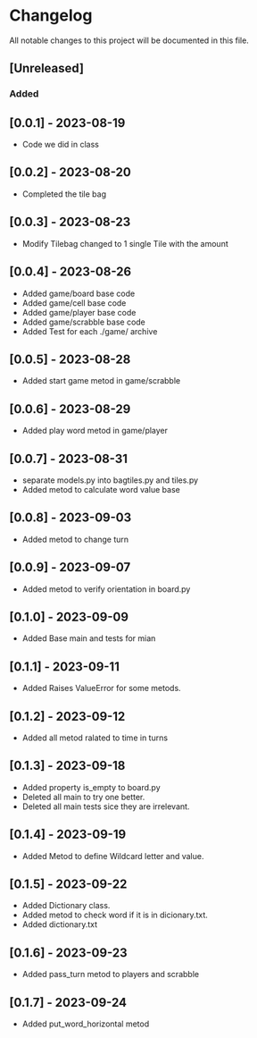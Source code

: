 # Changelog

All notable changes to this project will be documented in this file.

## [Unreleased]

### Added

## [0.0.1] - 2023-08-19

- Code we did in class

## [0.0.2] - 2023-08-20

- Completed the tile bag

## [0.0.3] - 2023-08-23

- Modify Tilebag changed to 1 single Tile with the amount

## [0.0.4] - 2023-08-26

- Added game/board base code
- Added game/cell base code
- Added game/player base code
- Added game/scrabble base code
- Added Test for each ./game/ archive

## [0.0.5] - 2023-08-28

- Added start game metod in game/scrabble

## [0.0.6] - 2023-08-29

- Added play word metod in game/player

## [0.0.7] - 2023-08-31

- separate models.py into bagtiles.py and tiles.py
- Added metod to calculate word value base

## [0.0.8] - 2023-09-03

- Added metod to change turn

## [0.0.9] - 2023-09-07

- Added metod to verify orientation in board.py

## [0.1.0] - 2023-09-09

- Added Base main and tests for mian

## [0.1.1] - 2023-09-11

- Added Raises ValueError for some metods.

## [0.1.2] - 2023-09-12

- Added all metod ralated to time in turns

## [0.1.3] - 2023-09-18

- Added property is_empty to board.py
- Deleted all main to try one better.
- Deleted all main tests sice they are irrelevant.

## [0.1.4] - 2023-09-19

- Added Metod to define Wildcard letter and value.

## [0.1.5] - 2023-09-22

- Added Dictionary class.
- Added metod to check word if it is in dicionary.txt.
- Added dictionary.txt

## [0.1.6] - 2023-09-23

- Added pass_turn metod to players and scrabble

## [0.1.7] - 2023-09-24

- Added put_word_horizontal metod